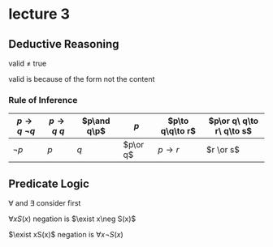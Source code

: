 # lecture 3

## Deductive Reasoning

valid $\neq$ true

valid is because of the form not the content

### Rule of Inference

| $p\to q\ \neg q$ | $p\to q\ q$ | $p\and q\p$ | $p$      | $p\to q\q\to r$ | $p\or q\ q\to r\ q\to s$ |
| ---------------- | ----------- | ----------- | -------- | --------------- | ------------------------ |
| $\neg p$         | $p$         | $q$         | $p\or q$ | $p\to r$        | $r \or s$                |

## Predicate Logic

$\forall$ and $\exists$ consider first

$\forall xS(x)$ negation is $\exist x\neg S(x)$

$\exist xS(x)$ negation is $\forall x\neg S(x)$
